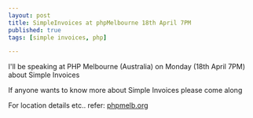 ```yaml
---
layout: post
title: SimpleInvoices at phpMelbourne 18th April 7PM
published: true
tags: [simple invoices, php]

---
```

I'll be speaking at PHP Melbourne (Australia) on Monday (18th April 7PM) about Simple Invoices 

If anyone wants to know more about Simple Invoices please come along 

For location details etc.. refer: [phpmelb.org](http://phpmelb.org)
